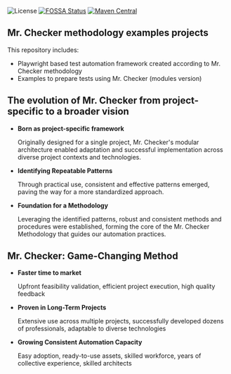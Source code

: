 ![License](https://img.shields.io/github/license/devonfw/mrchecker)
[![FOSSA Status](https://app.fossa.io/api/projects/git%2Bgithub.com%2Fdevonfw%2Fdevonfw-testing.svg?type=shield)](https://app.fossa.io/projects/git%2Bgithub.com%2Fdevonfw%2Fdevonfw-testing?ref=badge_shield) 
[![Maven Central](https://img.shields.io/maven-central/v/com.capgemini.mrchecker/mrchecker-core-module)](https://mvnrepository.com/artifact/com.capgemini.mrchecker)

Mr. Checker methodology examples projects
-------------------

This repository includes:
* Playwright based test automation framework created according to Mr. Checker methodology
* Examples to prepare tests using Mr. Checker (modules version)

## The evolution of Mr. Checker from project-specific to a broader vision

* **Born as project-specific framework** 

  Originally designed for a single project, Mr. Checker's modular architecture enabled adaptation and successful implementation across diverse project contexts and technologies.

* **Identifying Repeatable Patterns**

  Through practical use, consistent and effective patterns emerged, paving the way for a more standardized approach.

* **Foundation for a Methodology**

  Leveraging the identified patterns, robust and consistent methods and procedures were established, forming the core of the Mr. Checker Methodology that guides our automation practices.


## Mr. Checker: Game-Changing Method

* **Faster time to market**

  Upfront feasibility validation, efficient project execution, high quality feedback

* **Proven in Long-Term Projects**

  Extensive use across multiple projects, successfully developed dozens of professionals, adaptable to diverse technologies

* **Growing Consistent Automation Capacity**

  Easy adoption, ready-to-use assets, skilled workforce, years of collective experience, skilled architects








